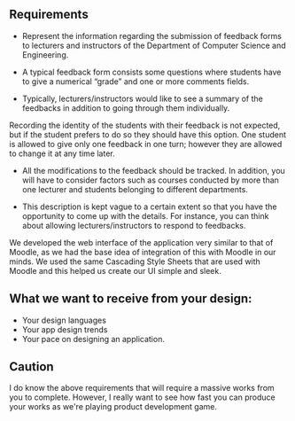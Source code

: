 
## Requirements

* Represent the information regarding the submission of feedback forms to lecturers and instructors of the Department of Computer Science and Engineering.

* A typical feedback form consists some questions where students have to give a numerical “grade” and one or more comments fields.

* Typically, lecturers/instructors would like to see a summary of the feedbacks in addition to going through them individually.

Recording the identity of the students with their feedback is not expected, but if the student prefers to do so they should have this option. One student is allowed to give only one feedback in one turn; however they are allowed to change it at any time later.

* All the modifications to the feedback should be tracked. In addition, you will have to consider factors such as courses conducted by more than one lecturer and students belonging to different departments.

* This description is kept vague to a certain extent so that you have the opportunity to come up with the details. For instance, you can think about allowing lecturers/instructors to respond to feedbacks.

We developed the web interface of the application very similar to that of Moodle, as we had the base idea of integration of this with Moodle in our minds. We used the same Cascading Style Sheets that are used with Moodle and this helped us create our UI simple and sleek.

## What we want to receive from your design:
* Your design languages
* Your app design trends
* Your pace on designing an application.

## Caution
I do know the above requirements that will require a massive works from you to complete. However, I really want to see how fast you can produce your works as we're playing product development game.


